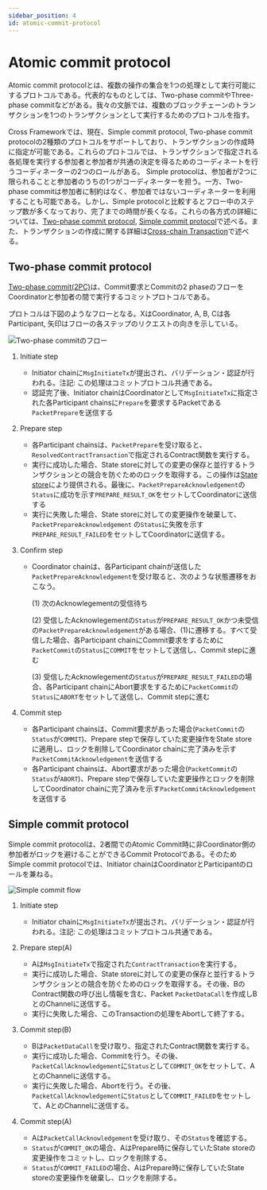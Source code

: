 ```yaml
---
sidebar_position: 4
id: atomic-commit-protocol
---
```


# Atomic commit protocol

Atomic commit protocolとは、複数の操作の集合を1つの処理として実行可能にするプロトコルである。代表的なものとしては、Two-phase commitやThree-phase commitなどがある。我々の文脈では、複数のブロックチェーンのトランザクションを1つのトランザクションとして実行するためのプロトコルを指す。

Cross Frameworkでは、現在、Simple commit protocol, Two-phase commit protocolの2種類のプロトコルをサポートしており、トランザクションの作成時に指定が可能である。これらのプロトコルでは、トランザクションで指定される各処理を実行する参加者と参加者が共通の決定を得るためのコーディネートを行うコーディネーターの2つのロールがある。
Simple protocolは、参加者が2つに限られることと参加者のうちの1つがコーディネーターを担う。一方、Two-phase commitは参加者に制約はなく、参加者ではないコーディネーターを利用することも可能である。しかし、Simple protocolと比較するとフロー中のステップ数が多くなっており、完了までの時間が長くなる。これらの各方式の詳細については、[Two-phase commit protocol](#two-phase-commit-protocol), [Simple commit protocol](#simple-commit-protocol)で述べる。また、トランザクションの作成に関する詳細は[Cross-chain Transaction](./03-cross-chain-transaction.md)で述べる。

## Two-phase commit protocol

[Two-phase commit(2PC)](https://en.wikipedia.org/wiki/Two-phase_commit_protocol)は、Commit要求とCommitの2 phaseのフローをCoordinatorと参加者の間で実行するコミットプロトコルである。

プロトコルは下図のようなフローとなる。XはCoordinator, A, B, Cは各Participant, 矢印はフローの各ステップのリクエストの向きを示している。

![Two-phase commitのフロー](https://paper-attachments.dropbox.com/s_FFE17AA1F4B82D88109B81BA32CA19757CCAC2E7BBE2D24C9CAD3FFEE992E8B9_1581565269084_Screenshot+from+2020-02-13+12-40-55.png)

1. Initiate step
    - Initiator chainに`MsgInitiateTx`が提出され、バリデーション・認証が行われる。注記: この処理はコミットプロトコル共通である。
    - 認証完了後、Initiator chainはCoordinatorとして`MsgInitiateTx`に指定された各Participant chainsに`Prepare`を要求するPacketである`PacketPrepare`を送信する

2. Prepare step
    - 各Participant chainsは、`PacketPrepare`を受け取ると、`ResolvedContractTransaction`で指定されるContract関数を実行する。
    - 実行に成功した場合、State storeに対しての変更の保存と並行するトランザクションとの競合を防ぐためのロックを取得する。この操作は[State store](./05-state-store.md)により提供される。最後に、`PacketPrepareAcknowledgement`の`Status`に成功を示す`PREPARE_RESULT_OK`をセットしてCoordinatorに送信する
    - 実行に失敗した場合、State storeに対しての変更操作を破棄して、`PacketPrepareAcknowledgement` の`Status`に失敗を示す`PREPARE_RESULT_FAILED`をセットしてCoordinatorに送信する。

3. Confirm step
    - Coordinator chainは、各Participant chainが送信した`PacketPrepareAcknowledgement`を受け取ると、次のような状態遷移をおこなう。

        (1) 次のAcknowlegementの受信待ち

        (2) 受信したAcknowlegementの`Status`が`PREPARE_RESULT_OK`かつ未受信の`PacketPrepareAcknowledgement`がある場合、(1)に遷移する。すべて受信した場合、各Participant chainにCommit要求をするために`PacketCommit`の`Status`に`COMMIT`をセットして送信し、Commit stepに進む

        (3) 受信したAcknowlegementの`Status`が`PREPARE_RESULT_FAILED`の場合、各Participant chainにAbort要求をするために`PacketCommit`の`Status`に`ABORT`をセットして送信し、Commit stepに進む

4. Commit step
    - 各Participant chainsは、Commit要求があった場合(`PacketCommit`の`Status`が`COMMIT`)、Prepare stepで保存していた変更操作をState storeに適用し、ロックを削除してCoordinator chainに完了済みを示す`PacketCommitAcknowledgement`を送信する
    - 各Participant chainsは、Abort要求があった場合(`PacketCommit`の`Status`が`ABORT`)、Prepare stepで保存していた変更操作とロックを削除してCoordinator chainに完了済みを示す`PacketCommitAcknowledgement`を送信する

## Simple commit protocol

Simple commit protocolは、2者間でのAtomic Commit時に非Coordinator側の参加者がロックを避けることができるCommit Protocolである。そのためSimple commit protocolでは、Initiator chainはCoordinatorとParticipantのロールを兼ねる。

![Simple commit flow](https://paper-attachments.dropbox.com/s_BF6A6C558FB10E2A2F4E74E9F7B342EF6228422735BC5F474C1D1BF9C0273659_1597826874435_Screenshot+from+2020-08-19+17-47-27.png)

1. Initiate step
    - Initiator chainに`MsgInitiateTx`が提出され、バリデーション・認証が行われる。注記: この処理はコミットプロトコル共通である。

2. Prepare step(A)
    - Aは`MsgInitiateTx`で指定された`ContractTransaction`を実行する。
    - 実行に成功した場合、State storeに対しての変更の保存と並行するトランザクションとの競合を防ぐためのロックを取得する。その後、BのContract関数の呼び出し情報を含む、Packet `PacketDataCall`を作成しBとのChannelに送信する。
    - 実行に失敗した場合、このTransactionの処理をAbortして終了する。

3. Commit step(B)
    - Bは`PacketDataCall`を受け取り、指定されたContract関数を実行する。
    - 実行に成功した場合、Commitを行う。その後、`PacketCallAcknowledgement`に`Status`として`COMMIT_OK`をセットして、AとのChannelに送信する。
    - 実行に失敗した場合、Abortを行う。その後、`PacketCallAcknowledgement`に`Status`として`COMMIT_FAILED`をセットして、AとのChannelに送信する。

4. Commit step(A)
    - Aは`PacketCallAcknowledgement`を受け取り、その`Status`を確認する。
    - `Status`が`COMMIT_OK`の場合、AはPrepare時に保存していたState storeの変更操作をコミットし、ロックを削除する。
    - `Status`が`COMMIT_FAILED`の場合、AはPrepare時に保存していたState storeの変更操作を破棄し、ロックを削除する。
